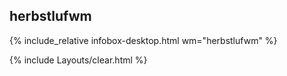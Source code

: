 ## herbstlufwm
{% include_relative infobox-desktop.html wm="herbstlufwm" %}

{% include Layouts/clear.html %}


